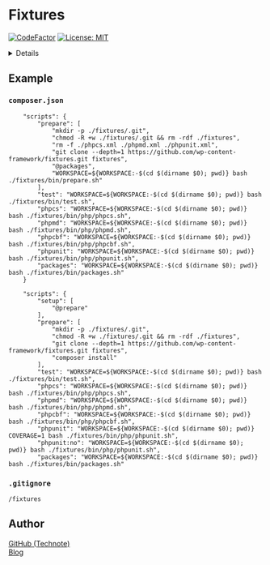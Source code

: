 # Fixtures

[![CodeFactor](https://www.codefactor.io/repository/github/wp-content-framework/fixtures/badge)](https://www.codefactor.io/repository/github/wp-content-framework/fixtures)
[![License: MIT](https://img.shields.io/badge/License-MIT-blue.svg)](https://github.com/technote-space/jquery.marker-animation/blob/master/LICENSE)

<!-- START doctoc generated TOC please keep comment here to allow auto update -->
<!-- DON'T EDIT THIS SECTION, INSTEAD RE-RUN doctoc TO UPDATE -->
<details>
<summary>Details</summary>

- [Example](#example)
  - [`composer.json`](#composerjson)
  - [`.gitignore`](#gitignore)
- [Author](#author)

</details>
<!-- END doctoc generated TOC please keep comment here to allow auto update -->

## Example
### `composer.json`

```
    "scripts": {
        "prepare": [
            "mkdir -p ./fixtures/.git",
            "chmod -R +w ./fixtures/.git && rm -rdf ./fixtures",
            "rm -f ./phpcs.xml ./phpmd.xml ./phpunit.xml",
            "git clone --depth=1 https://github.com/wp-content-framework/fixtures.git fixtures",
            "@packages",
            "WORKSPACE=${WORKSPACE:-$(cd $(dirname $0); pwd)} bash ./fixtures/bin/prepare.sh"
        ],
        "test": "WORKSPACE=${WORKSPACE:-$(cd $(dirname $0); pwd)} bash ./fixtures/bin/test.sh",
        "phpcs": "WORKSPACE=${WORKSPACE:-$(cd $(dirname $0); pwd)} bash ./fixtures/bin/php/phpcs.sh",
        "phpmd": "WORKSPACE=${WORKSPACE:-$(cd $(dirname $0); pwd)} bash ./fixtures/bin/php/phpmd.sh",
        "phpcbf": "WORKSPACE=${WORKSPACE:-$(cd $(dirname $0); pwd)} bash ./fixtures/bin/php/phpcbf.sh",
        "phpunit": "WORKSPACE=${WORKSPACE:-$(cd $(dirname $0); pwd)} bash ./fixtures/bin/php/phpunit.sh",
        "packages": "WORKSPACE=${WORKSPACE:-$(cd $(dirname $0); pwd)} bash ./fixtures/bin/packages.sh"
    }
```

```
    "scripts": {
        "setup": [
            "@prepare"
        ],
        "prepare": [
            "mkdir -p ./fixtures/.git",
            "chmod -R +w ./fixtures/.git && rm -rdf ./fixtures",
            "git clone --depth=1 https://github.com/wp-content-framework/fixtures.git fixtures",
            "composer install"
        ],
        "test": "WORKSPACE=${WORKSPACE:-$(cd $(dirname $0); pwd)} bash ./fixtures/bin/test.sh",
        "phpcs": "WORKSPACE=${WORKSPACE:-$(cd $(dirname $0); pwd)} bash ./fixtures/bin/php/phpcs.sh",
        "phpmd": "WORKSPACE=${WORKSPACE:-$(cd $(dirname $0); pwd)} bash ./fixtures/bin/php/phpmd.sh",
        "phpcbf": "WORKSPACE=${WORKSPACE:-$(cd $(dirname $0); pwd)} bash ./fixtures/bin/php/phpcbf.sh",
        "phpunit": "WORKSPACE=${WORKSPACE:-$(cd $(dirname $0); pwd)} COVERAGE=1 bash ./fixtures/bin/php/phpunit.sh",
        "phpunit:no": "WORKSPACE=${WORKSPACE:-$(cd $(dirname $0); pwd)} bash ./fixtures/bin/php/phpunit.sh",
        "packages": "WORKSPACE=${WORKSPACE:-$(cd $(dirname $0); pwd)} bash ./fixtures/bin/packages.sh"
```

### `.gitignore`

```
/fixtures
```

## Author
[GitHub (Technote)](https://github.com/technote-space)  
[Blog](https://technote.space)
